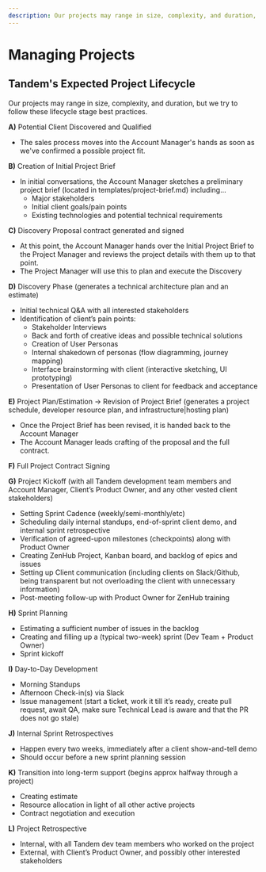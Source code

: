 ```yaml
---
description: Our projects may range in size, complexity, and duration, but we try to follow these lifecycle stage best practices.
---
```

Managing Projects
=================

Tandem's Expected Project Lifecycle
-----------------------------------

Our projects may range in size, complexity, and duration, but we try to follow these lifecycle stage best practices.

**A)** Potential Client Discovered and Qualified

* The sales process moves into the Account Manager's hands as soon as we've confirmed a possible project fit.

**B)** Creation of Initial Project Brief

* In initial conversations, the Account Manager sketches a preliminary project brief (located in templates/project-brief.md) including...
  * Major stakeholders
  * Initial client goals/pain points
  * Existing technologies and potential technical requirements

**C)** Discovery Proposal contract generated and signed

* At this point, the Account Manager hands over the Initial Project Brief to the Project Manager and reviews the project details with them up to that point.
* The Project Manager will use this to plan and execute the Discovery

**D)** Discovery Phase (generates a technical architecture plan and an estimate)

* Initial technical Q&A with all interested stakeholders
* Identification of client’s pain points:
  * Stakeholder Interviews
  * Back and forth of creative ideas and possible technical solutions
  * Creation of User Personas
  * Internal shakedown of personas (flow diagramming, journey mapping)
  * Interface brainstorming with client (interactive sketching, UI prototyping)
  * Presentation of User Personas to client for feedback and acceptance

**E)** Project Plan/Estimation → Revision of Project Brief  (generates a project schedule, developer resource plan, and infrastructure|hosting plan)

* Once the Project Brief has been revised, it is handed back to the Account Manager
* The Account Manager leads crafting of the proposal and the full contract.

**F)** Full Project Contract Signing

**G)** Project Kickoff (with all Tandem development team members and Account Manager, Client’s Product Owner, and any other vested client stakeholders)

* Setting Sprint Cadence (weekly/semi-monthly/etc)
* Scheduling daily internal standups, end-of-sprint client demo, and internal sprint retrospective
* Verification of agreed-upon milestones (checkpoints) along with Product Owner
* Creating ZenHub Project, Kanban board, and backlog of epics and issues
* Setting up Client communication (including clients on Slack/Github, being transparent but not overloading the client with unnecessary information)
* Post-meeting follow-up with Product Owner for ZenHub training

**H)** Sprint Planning

* Estimating a sufficient number of issues in the backlog
* Creating and filling up a (typical two-week) sprint (Dev Team + Product Owner)
* Sprint kickoff

**I)** Day-to-Day Development

* Morning Standups
* Afternoon Check-in(s) via Slack
* Issue management (start a ticket, work it till it’s ready, create pull request, await QA, make sure Technical Lead is aware and that the PR does not go stale)

**J)** Internal Sprint Retrospectives

* Happen every two weeks, immediately after a client show-and-tell demo
* Should occur before a new sprint planning session

**K)** Transition into long-term support (begins approx halfway through a project)

* Creating estimate
* Resource allocation in light of all other active projects
* Contract negotiation and execution

**L)** Project Retrospective

* Internal, with all Tandem dev team members who worked on the project
* External, with Client’s Product Owner, and possibly other interested stakeholders
